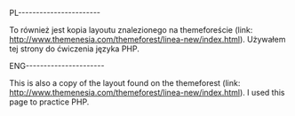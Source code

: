 PL-----------------------

To również jest kopia layoutu znalezionego na themeforeście (link: http://www.themenesia.com/themeforest/linea-new/index.html).
Używałem tej strony do ćwiczenia języka PHP.

ENG----------------------

This is also a copy of the layout found on the themeforest (link: http://www.themenesia.com/themeforest/linea-new/index.html).
I used this page to practice PHP.
